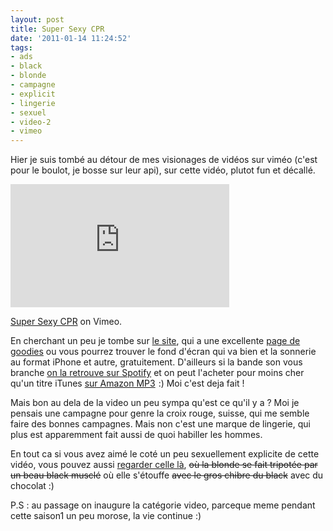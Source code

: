 ```yaml
---
layout: post
title: Super Sexy CPR
date: '2011-01-14 11:24:52'
tags:
- ads
- black
- blonde
- campagne
- explicit
- lingerie
- sexuel
- video-2
- vimeo
---
```


Hier je suis tombé au détour de mes visionages de vidéos sur viméo (c'est pour le boulot, je bosse sur leur api), sur cette vidéo, plutot fun et décallé.

<iframe src="https://player.vimeo.com/video/11673844?title=0&amp;byline=0&amp;portrait=0&amp;color=266f9c&amp;loop=1" width="350" height="197" frameborder="0"></iframe>

<a href="http://vimeo.com/11673844">Super Sexy CPR</a> on Vimeo.

<p>En cherchant un peu je tombe sur <a href="http://www.supersexycpr.com/index.html">le site</a>, qui a une excellente <a href="http://www.supersexycpr.com/goodies.html">page de goodies</a> ou vous pourrez trouver le fond d'écran qui va bien et la sonnerie au format iPhone et autre, gratuitement. D'ailleurs si la bande son vous branche <a href="http://open.spotify.com/track/3rxj61yElTZdZbsvYaKJX9">on la retrouve sur Spotify</a> et on peut l'acheter pour moins cher qu'un titre iTunes <a href="http://www.amazon.fr/gp/product/B003PS7DVS?ie=UTF8&tag=clasblo-21&linkCode=as2&camp=1642&creative=19458&creativeASIN=B003PS7DVS">sur Amazon MP3</a><img src="https://www.assoc-amazon.fr/e/ir?t=clasblo-21&l=as2&o=8&a=B003PS7DVS" width="1" height="1" border="0" alt="" style="border:none !important; margin:0px !important;" />
 :) Moi c'est deja fait !</p>

Mais bon au dela de la video un peu sympa qu'est ce qu'il y a ? Moi je pensais une campagne pour genre la croix rouge, suisse, qui me semble faire des bonnes campagnes. Mais non c'est une marque de lingerie, qui plus est apparemment fait aussi de quoi habiller les hommes.

En tout ca si vous avez aimé le coté un peu sexuellement explicite de cette vidéo, vous pouvez aussi <a href="http://vimeo.com/12204236">regarder celle là</a>, <del datetime="2011-01-14T11:06:00+00:00">où la blonde se fait tripotée par un beau black musclé</del> où elle s'étouffe <del datetime="2011-01-14T11:06:00+00:00">avec le gros chibre du black</del> avec du chocolat  :)

P.S : au passage on inaugure la catégorie video, parceque meme pendant cette saison1 un peu morose, la vie continue :)
